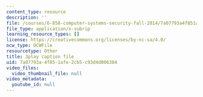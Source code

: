 ```yaml
---
content_type: resource
description: ''
file: /courses/6-858-computer-systems-security-fall-2014/7a07793a4f851afe2cb5c93d4d006384_XMEFdofERLI.srt
file_type: application/x-subrip
learning_resource_types: []
license: https://creativecommons.org/licenses/by-nc-sa/4.0/
ocw_type: OCWFile
resourcetype: Other
title: 3play caption file
uid: 7a07793a-4f85-1afe-2cb5-c93d4d006384
video_files:
  video_thumbnail_file: null
video_metadata:
  youtube_id: null
---
```

